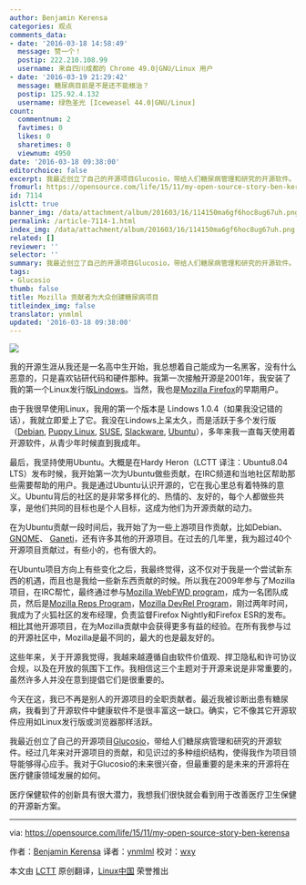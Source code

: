 ```yaml
---
author: Benjamin Kerensa
categories: 观点
comments_data:
- date: '2016-03-18 14:58:49'
  message: 赞一个！
  postip: 222.210.108.99
  username: 来自四川成都的 Chrome 49.0|GNU/Linux 用户
- date: '2016-03-19 21:29:42'
  message: 糖尿病目前是不是还不能根治？
  postip: 125.92.4.132
  username: 绿色圣光 [Iceweasel 44.0|GNU/Linux]
count:
  commentnum: 2
  favtimes: 0
  likes: 0
  sharetimes: 0
  viewnum: 4950
date: '2016-03-18 09:38:00'
editorchoice: false
excerpt: 我最近创立了自己的开源项目Glucosio，带给人们糖尿病管理和研究的开源软件。
fromurl: https://opensource.com/life/15/11/my-open-source-story-ben-kerensa
id: 7114
islctt: true
banner_img: /data/attachment/album/201603/16/114150ma6gf6hoc8ug67uh.png
permalink: /article-7114-1.html
index_img: /data/attachment/album/201603/16/114150ma6gf6hoc8ug67uh.png.thumb.jpg
related: []
reviewer: ''
selector: ''
summary: 我最近创立了自己的开源项目Glucosio，带给人们糖尿病管理和研究的开源软件。
tags:
- Glucosio
thumb: false
title: Mozilla 贡献者为大众创建糖尿病项目
titleindex_img: false
translator: ynmlml
updated: '2016-03-18 09:38:00'
---
```


![](/data/attachment/album/201603/16/114150ma6gf6hoc8ug67uh.png)


我的开源生涯从我还是一名高中生开始，我总想着自己能成为一名黑客，没有什么恶意的，只是喜欢钻研代码和硬件那种。我第一次接触开源是2001年，我安装了我的第一个Linux发行版[Lindows](https://en.wikipedia.org/wiki/Linspire)。当然，我也是[Mozilla Firefox](https://www.mozilla.org/en-US/firefox/new/?utm_source=firefox-com&utm_medium=referral)的早期用户。


由于我很早使用Linux，我用的第一个版本是 Lindows 1.0.4（如果我没记错的话），我就立即爱上了它。我没在Lindows上呆太久，而是活跃于多个发行版（[Debian](https://www.debian.org/), [Puppy Linux](http://puppylinux.org/main/Overview%20and%20Getting%20Started.htm), [SUSE](https://www.suse.com/), [Slackware](http://www.slackware.com/), [Ubuntu](http://ubuntu.com/)），多年来我一直每天使用着开源软件，从青少年时候直到我成年。


最后，我坚持使用Ubuntu。大概是在Hardy Heron（LCTT 译注：Ubuntu8.04 LTS）发布时候，我开始第一次为Ubuntu做些贡献，在IRC频道和当地社区帮助那些需要帮助的用户。我是通过Ubuntu认识开源的，它在我心里总有着特殊的意义。Ubuntu背后的社区的是非常多样化的、热情的、友好的，每个人都做些共享，是他们共同的目标也是个人目标，这成为他们为开源贡献的动力。


在为Ubuntu贡献一段时间后，我开始了为一些上游项目作贡献，比如Debian、[GNOME](https://www.gnome.org/)、 [Ganeti](https://code.google.com/p/ganeti/)，还有许多其他的开源项目。在过去的几年里，我为超过40个开源项目贡献过，有些小的，也有很大的。


在Ubuntu项目方向上有些变化之后，我最终觉得，这不仅对于我是一个尝试新东西的机遇，而且也是我给一些新东西贡献的时候。所以我在2009年参与了Mozilla项目，在IRC帮忙，最终通过参与[Mozilla WebFWD program](https://webfwd.org/)，成为一名团队成员，然后是[Mozilla Reps Program](https://reps.mozilla.org/)，[Mozilla DevRel Program](https://wiki.mozilla.org/Devrel)，刚过两年时间，我成为了火狐社区的发布经理，负责监督Firefox Nightly和Firefox ESR的发布。相比其他开源项目，在为Mozilla贡献中会获得更多有益的经验。在所有我参与过的开源社区中，Mozilla是最不同的，最大的也是最友好的。


这些年来，关于开源我觉得，我越来越遵循自由软件价值观、捍卫隐私和许可协议合规，以及在开放的氛围下工作。我相信这三个主题对于开源来说是非常重要的，虽然许多人并没在意到提倡它们是很重要的。


今天在这，我已不再是别人的开源项目的全职贡献者。最近我被诊断出患有糖尿病，我看到了开源软件中健康软件不是很丰富这一缺口。确实，它不像其它开源软件应用如Linux发行版或浏览器那样活跃。


我最近创立了自己的开源项目[Glucosio](http://www.glucosio.org/)，带给人们糖尿病管理和研究的开源软件。经过几年来对开源项目的贡献，和见识过的多种组织结构，使得我作为项目领导能够得心应手。我对于Glucosio的未来很兴奋，但最重要的是未来的开源将在医疗健康领域发展的如何。


医疗保健软件的创新具有很大潜力，我想我们很快就会看到用于改善医疗卫生保健的开源新方案。




---


via: <https://opensource.com/life/15/11/my-open-source-story-ben-kerensa>


作者：[Benjamin Kerensa](https://opensource.com/users/bkerensa) 译者：[ynmlml](https://github.com/ynmll) 校对：[wxy](https://github.com/wxy)


本文由 [LCTT](https://github.com/LCTT/TranslateProject) 原创翻译，[Linux中国](https://linux.cn/) 荣誉推出